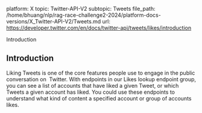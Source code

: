 platform: X
topic: Twitter-API-V2
subtopic: Tweets
file_path: /home/bhuang/nlp/rag-race-challenge2-2024/platform-docs-versions/X_Twitter-API-V2/Tweets.md
url: https://developer.twitter.com/en/docs/twitter-api/tweets/likes/introduction

Introduction

## Introduction

Liking Tweets is one of the core features people use to engage in the public conversation on  Twitter. With endpoints in our Likes lookup endpoint group, you can see a list of accounts that have liked a given Tweet, or which Tweets a given account has liked. You could use these endpoints to understand what kind of content a specified account or group of accounts likes.